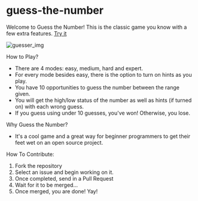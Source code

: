 # guess-the-number

Welcome to Guess the Number!
This is the classic game you know with a few extra features. [Try it](https://prateekkalra.github.io/guess-game)

![guesser_img](https://github.com/user-attachments/assets/cab24ee1-8a62-4d93-8a4b-aa94f9b0705c)


How to Play?
- There are 4 modes: easy, medium, hard and expert.
- For every mode besides easy, there is the option to turn on hints as you play.
- You have 10 opportunities to guess the number between the range given.
- You will get the high/low status of the number as well as hints (if turned on) with each wrong guess.
- If you guess using under 10 guesses, you've won! Otherwise, you lose.

Why Guess the Number?
- It's a cool game and a great way for beginner programmers to get their feet wet on an open source project. 


How To Contribute:
1) Fork the repository
2) Select an issue and begin working on it.
3) Once completed, send in a Pull Request
4) Wait for it to be merged...
5) Once merged, you are done! Yay!



